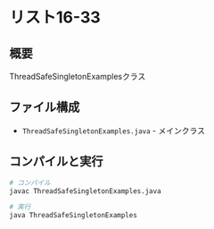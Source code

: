 # リスト16-33

## 概要
ThreadSafeSingletonExamplesクラス

## ファイル構成
- `ThreadSafeSingletonExamples.java` - メインクラス

## コンパイルと実行
```bash
# コンパイル
javac ThreadSafeSingletonExamples.java

# 実行
java ThreadSafeSingletonExamples
```
